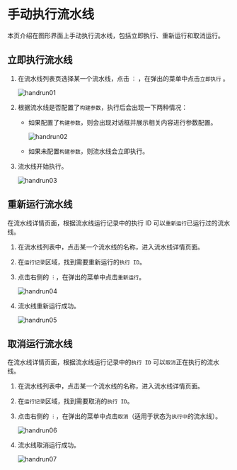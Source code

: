 # 手动执行流水线

本页介绍在图形界面上手动执行流水线，包括立即执行、重新运行和取消运行。

## 立即执行流水线

1. 在流水线列表页选择某一个流水线，点击 `︙` ，在弹出的菜单中点击`立即执行` 。

   ![handrun01](https://docs.daocloud.io/daocloud-docs-images/docs/amamba/images/handrun01.jpeg)

2. 根据流水线是否配置了`构建参数`，执行后会出现一下两种情况：

   - 如果配置了`构建参数`，则会出现对话框并展示相关内容进行参数配置。

     ![handrun02](https://docs.daocloud.io/daocloud-docs-images/docs/amamba/images/handrun02.jpeg)

   - 如果未配置`构建参数`，则流水线会立即执行。

3. 流水线开始执行。

   ![handrun03](https://docs.daocloud.io/daocloud-docs-images/docs/amamba/images/handrun03.jpeg)

## 重新运行流水线

在流水线详情页面，根据流水线运行记录中的执行 ID 可以`重新运行`已运行过的流水线。

1. 在流水线列表中，点击某一个流水线的名称，进入流水线详情页面。

2. 在`运行记录`区域，找到需要重新运行的`执行 ID`。

3. 点击右侧的 `︙`，在弹出的菜单中点击`重新运行`。

   ![handrun04](https://docs.daocloud.io/daocloud-docs-images/docs/amamba/images/handrun04.jpeg)

4. 流水线重新运行成功。

   ![handrun05](https://docs.daocloud.io/daocloud-docs-images/docs/amamba/images/handrun05.jpeg)

## 取消运行流水线

在流水线详情页面，根据流水线运行记录中的`执行 ID` 可以`取消`正在执行的流水线。

1. 在流水线列表中，点击某一个流水线的名称，进入流水线详情页面。

2. 在`运行记录`区域，找到需要取消的`执行 ID`。

3. 点击右侧的 `︙`，在弹出的菜单中点击`取消`（适用于状态为`执行中`的流水线）。

   ![handrun06](https://docs.daocloud.io/daocloud-docs-images/docs/amamba/images/handrun06.jpeg)

4. 流水线取消运行成功。

   ![handrun07](https://docs.daocloud.io/daocloud-docs-images/docs/amamba/images/handrun07.jpeg)
